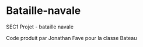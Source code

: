 # Bataille-navale
SEC1 Projet - bataille navale

Code produit par Jonathan Fave pour la classe Bateau
